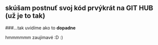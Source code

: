 ## skúšam postnuť svoj kód prvýkrát na GIT HUB (už je to tak)

###...tak uvidíme ako to **dopadne**

hmmmmmm
zaujímavé :D :)
